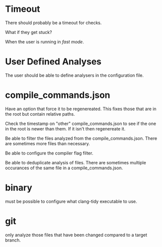 # Timeout

There should probably be a timeout for checks.

What if they get stuck?

When the user is running in *fast mode*.

# User Defined Analyses

The user should be able to define analysers in the configuration file.

# compile_commands.json

Have an option that force it to be regenereated. This fixes those that are in the root but contain relative paths.

Check the timestamp on "other" compile_commands.json to see if the one in the root is newer than them.
If it isn't then regenereate it.

Be able to filter the files analyzed from the compile_commands.json.
There are sometimes more files than necessary.

Be able to configure the compiler flag filter.

Be able to deduplicate analysis of files. There are sometimes multiple occurances of the same file in a compile_commands.json.

# binary

must be possible to configure what clang-tidy executable to use.

# git

only analyze those files that have been changed compared to a target branch.
